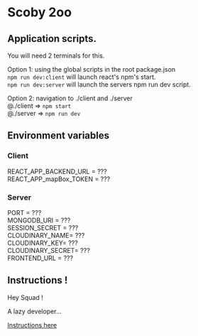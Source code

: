 # Scoby 2oo

## Application scripts.

You will need 2 terminals for this.

Option 1: using the global scripts in the root package.json  
`npm run dev:client` will launch react's npm's start.  
`npm run dev:server` will launch the servers npm run dev script.

Option 2: navigation to ./client and ./server  
@./client => `npm start`  
@./server => `npm run dev`

## Environment variables

### Client

REACT_APP_BACKEND_URL = ???  
REACT_APP_mapBox_TOKEN = ???

### Server

PORT = ???  
MONGODB_URI = ???  
SESSION_SECRET = ???  
CLOUDINARY_NAME= ???  
CLOUDINARY_KEY= ???  
CLOUDINARY_SECRET= ???  
FRONTEND_URL = ???

## Instructions !

Hey Squad !

A lazy developer...

[Instructions here](https://hackmd.io/xeGOzhG2QbG7y8F8dnM6Kg?view)
